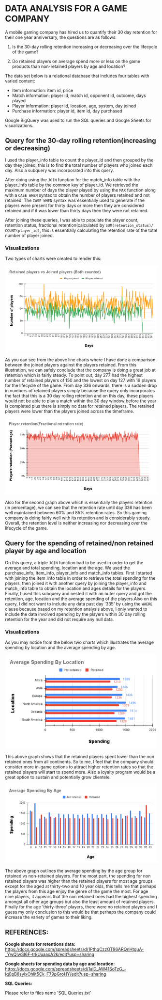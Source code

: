 # **DATA ANALYSIS FOR A GAME COMPANY**

A mobile gaming company has hired us to quantify their 30 day retention for their one year anniversary, the questions are as follows:

1. Is the 30-day rolling retention increasing or decreasing over the lifecycle of the game?

2. Do retained players on average spend more or less on the game products than non-retained players by age and location?

The data set below is a relational database that includes four tables with varied content:

- Item information: item id, price 
- Match information: player id, match id, opponent id, outcome, days played
- Player information: player id, location, age, system, day joined
- Purchase information: player id, item id, day purchased

Google BigQuery was used to run the SQL queries and Google Sheets for visualizations.


## **Query for the 30-day rolling retention(increasing or decreasing)**

I used the player_info table to count the player_id and then grouped by the day they joined, this is to find the total number of players who joined each day. Also a subquery was incorporated into this query.

After doing using the `JOIN` function for the match_info table with the player_info table by the common key of player_id. We retrieved the maximum number of days the player played by using the `MAX` function along with a `CASE WHEN` syntax to obtain the number of players retained and not retained. The `CASE WHEN` syntax was essentially used to generate if the players were present for thirty days or more then they are considered retained and if it was lower than thirty days then they were not retained.

After joining these queries, I was able to populate the player count, retention status, fractional retention(calculated by `SUM(retention_status)/ COUNT(player_id)`, this is essentially calculating the retention rate of the total number of player joined.

### **Visualizations**

Two types of charts were created to render this:

![retentiongraph](Joinedplayerscounted.png)

As you can see from the above line charts where I have done a comparison between the joined players against the players retained. From this illustration, we can safely conclude that the company is doing a great job at retention which is fairly steady. To point out, day 277 had the highest number of retained players of 150 and the lowest on day 127 with 19 players for the lifecycle of the game. From day 336 onwards, there is a sudden drop in numbers of retained players simply because the query only incorporates the fact that this is a 30 day rolling retention and on this day, these players would not be able to play a match within the 30 day window before the year is completed plus there is simply no data for retained players. The retained players were lower than the players joined across the timeframe.

![Fractionretention](Playerretention(Fractionalretentionrate).png)

Also for the second graph above which is essentially the players retention (in percentage), we can see that the retention rate until day 336 has been well maintained between 60% and 85% retention rates. So this gaming company is doing fairly well with its retention and is considerably steady. Overall, the retention level is neither increasing nor decreasing over the lifecycle of the game.


## **Query for the spending of retained/non retained player by age and location**

On this query, a triple `JOIN` function had to be used in order to get the average and total spending, location and the age. We used the purchase_info, Item_info, player_info and match_info tables. First I started with joining the Item_info table in order to retrieve the total spending for the players, then joined it with another query by joining the player_info and match_info table to obtain the location and ages details for the players. Finally, I used this subquery and  nested it with an outer query and got the retention, age, location and the average spending of the players.Also on this query, I did not want to include any data past day '335' by using the `WHERE` clause because based on my retention analysis above, I only wanted to include the data involved spending by the players within 30 day rolling retention for the year and did not require any null data.

### **Visualizations**

As you may notice from the below two charts which illustrates the average spending by location and the average spending by age.


![Spendingbylocation](AverageSpendingByLocation.png)

This above graph shows that the retained players spent lower than the non retained ones from all continents. So to me, I feel that the company should consider more in-game options to attract higher retention rates so that the retained players will start to spend more. Also a loyalty program would be a great option to sustain and potentially grow clientele.


![Spendingbyage](AverageSpendingByAge.png)

The above graph outlines the average spending by the age group for retained vs non-retained players. For the most part, the spending for non retained players was higher than the retained players for most age groups except for the aged at thirty-two and 10 year olds, this tells me that perhaps the players from this age enjoy the genre of the game the most. For age nine players, it appears that the non retained ones had the highest spending amongst all other age groups but also the least amount of retained players. Finally for the age 'thirty-three' players, there were no retained players and I guess my only conclusion to this would be that perhaps the company could increase the variety of games to their liking.


## **REFERENCES:**

**Google sheets for retentions data:**
https://docs.google.com/spreadsheets/d/1PthgCzzGT96ARQnHtguA-_YwQIwSI6F-trkUuaaoA2k/edit?usp=sharing

**Google sheets for spending data by age and location:**
https://docs.google.com/spreadsheets/d/1alD_AW41SoTzG_-Iq0pB8sylxOhlit5Ck_F79pGroHY/edit?usp=sharing

**SQL Queries:** 

Please refer to files name 'SQL Queries.txt'
